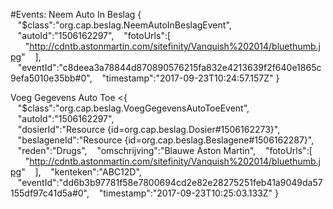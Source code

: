 #Events:
Neem Auto In Beslag
{
   "$class":"org.cap.beslag.NeemAutoInBeslagEvent",
   "autoId":"1506162297",
   "fotoUrls":[
      "http://cdntb.astonmartin.com/sitefinity/Vanquish%202014/bluethumb.jpg"
   ],
   "eventId":"c8deea3a78844d870890576215fa832e4213639f2f640e1865c9efa5010e35bb#0",
   "timestamp":"2017-09-23T10:24:57.157Z"
}

Voeg Gegevens Auto Toe
<{
   "$class":"org.cap.beslag.VoegGegevensAutoToeEvent",
   "autoId":"1506162297",
   "dosierId":"Resource {id=org.cap.beslag.Dosier#1506162273}",
   "beslageneId":"Resource {id=org.cap.beslag.Beslagene#1506162287}",
   "reden":"Drugs",
   "omschrijving":"Blauwe Aston Martin",
   "fotoUrls":[
      "http://cdntb.astonmartin.com/sitefinity/Vanquish%202014/bluethumb.jpg"
   ],
   "kenteken":"ABC12D",
   "eventId":"dd6b3b97781f58e7800694cd2e82e28275251feb41a9049da57155df97c41d5a#0",
   "timestamp":"2017-09-23T10:25:03.133Z"
}
